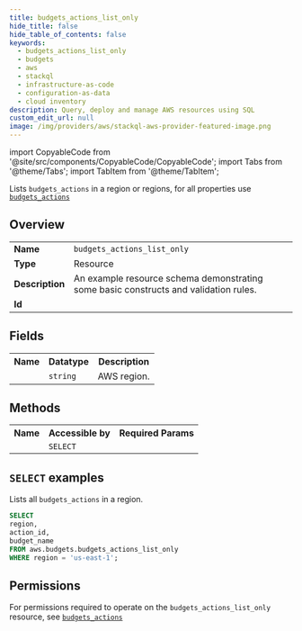 ```yaml
---
title: budgets_actions_list_only
hide_title: false
hide_table_of_contents: false
keywords:
  - budgets_actions_list_only
  - budgets
  - aws
  - stackql
  - infrastructure-as-code
  - configuration-as-data
  - cloud inventory
description: Query, deploy and manage AWS resources using SQL
custom_edit_url: null
image: /img/providers/aws/stackql-aws-provider-featured-image.png
---
```


import CopyableCode from '@site/src/components/CopyableCode/CopyableCode';
import Tabs from '@theme/Tabs';
import TabItem from '@theme/TabItem';

Lists <code>budgets_actions</code> in a region or regions, for all properties use <a href="/providers/aws/serviceName/budgets_actions/"><code>budgets_actions</code></a>

## Overview
<table><tbody>
<tr><td><b>Name</b></td><td><code>budgets_actions_list_only</code></td></tr>
<tr><td><b>Type</b></td><td>Resource</td></tr>
<tr><td><b>Description</b></td><td>An example resource schema demonstrating some basic constructs and validation rules.</td></tr>
<tr><td><b>Id</b></td><td><CopyableCode code="aws.budgets.budgets_actions_list_only" /></td></tr>
</tbody></table>

## Fields
<table><tbody><tr><th>Name</th><th>Datatype</th><th>Description</th></tr><tr><td><CopyableCode code="region" /></td><td><code>string</code></td><td>AWS region.</td></tr>
</tbody></table>

## Methods

<table><tbody>
  <tr>
    <th>Name</th>
    <th>Accessible by</th>
    <th>Required Params</th>
  </tr>
  <tr>
    <td><CopyableCode code="list_resources" /></td>
    <td><code>SELECT</code></td>
    <td><CopyableCode code="region" /></td>
  </tr>
</tbody></table>

## `SELECT` examples
Lists all <code>budgets_actions</code> in a region.
```sql
SELECT
region,
action_id,
budget_name
FROM aws.budgets.budgets_actions_list_only
WHERE region = 'us-east-1';
```


## Permissions

For permissions required to operate on the <code>budgets_actions_list_only</code> resource, see <a href="/providers/aws/budgets/budgets_actions/#permissions"><code>budgets_actions</code></a>

